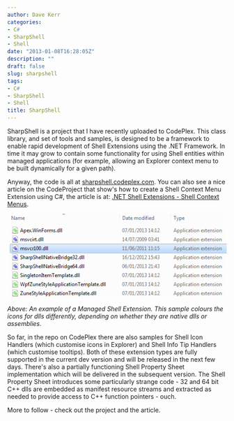 ```yaml
---
author: Dave Kerr
categories:
- C#
- SharpShell
- Shell
date: "2013-01-08T16:28:05Z"
description: ""
draft: false
slug: sharpshell
tags:
- C#
- SharpShell
- Shell
title: SharpShell
---
```



SharpShell is a project that I have recently uploaded to CodePlex. This class library, and set of tools and samples, is designed to be a framework to enable rapid development of Shell Extensions using the .NET Framework. In time it may grow to contain some functionality for using Shell entities within managed applications (for example, allowing an Explorer context menu to be built dynamically for a given path).

Anyway, the code is all at <a title="SharpShell on CodePlex" href="http://sharpshell.codeplex.com" target="_blank">sharpshell.codeplex.com</a>. You can also see a nice article on the CodeProject that show's how to create a Shell Context Menu Extension using C#, the article is at: <a title=".NET Shell Extensions - Shell Context Menus" href="http://www.codeproject.com/Articles/512956/NET-Shell-Extensions-Shell-Context-Menus" target="_blank">.NET Shell Extensions - Shell Context Menus</a>.

<a href="http://www.dwmkerr.com/2013/01/sharpshell/screenshot1_exampleiconhandler/" rel="attachment wp-att-200"><img src="images/Screenshot1_ExampleIconHandler.png" alt="Screenshot1_ExampleIconHandler" width="515" /></a>

<em>Above: An example of a Managed Shell Extension. This sample colours the icons for dlls differently, depending on whether they are native dlls or assemblies.</em>

So far, in the repo on CodePlex there are also samples for Shell Icon Handlers (which customise icons in Explorer) and Shell Info Tip Handlers (which customise tooltips). Both of these extension types are fully supported in the current dev version and will be released in the next few days. There's also a partially functioning Shell Property Sheet implementation which will be delivered in the subsequent version. The Shell Property Sheet introduces some particularly strange code - 32 and 64 bit C++ dlls are embedded as manifest resource streams and extracted as needed to provide access to C++ function pointers - ouch.

More to follow - check out the project and the article.

